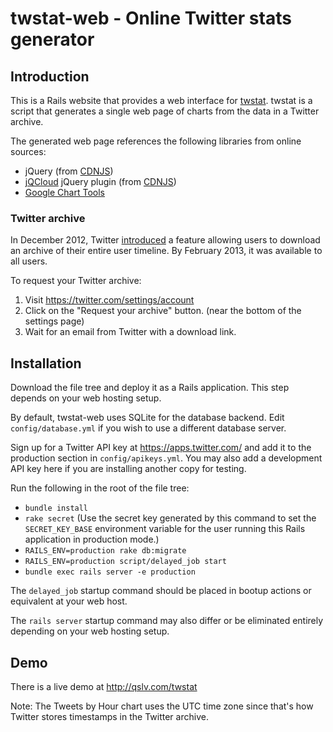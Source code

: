 # twstat-web - Online Twitter stats generator

## Introduction

This is a Rails website that provides a web interface for
[twstat](https://github.com/mortonfox/twstat). twstat is a script that
generates a single web page of charts from the data in a Twitter archive.

The generated web page references the following libraries from online sources:

* jQuery (from [CDNJS](http://cdnjs.com/))
* [jQCloud](https://github.com/lucaong/jQCloud) jQuery plugin (from [CDNJS](http://cdnjs.com/))
* [Google Chart Tools](https://developers.google.com/chart/)

### Twitter archive

In December 2012, Twitter
[introduced](http://blog.twitter.com/2012/12/your-twitter-archive.html) a
feature allowing users to download an archive of their entire user timeline. By
February 2013, it was available to all users.

To request your Twitter archive:

1. Visit <https://twitter.com/settings/account>
1. Click on the "Request your archive" button. (near the bottom of the settings page)
1. Wait for an email from Twitter with a download link.

## Installation

Download the file tree and deploy it as a Rails application. This step depends
on your web hosting setup.

By default, twstat-web uses SQLite for the database backend. Edit
`config/database.yml` if you wish to use a different database server.

Sign up for a Twitter API key at <https://apps.twitter.com/> and add it to the
production section in `config/apikeys.yml`. You may also add a development API
key here if you are installing another copy for testing.

Run the following in the root of the file tree:

* `bundle install`
* `rake secret` (Use the secret key generated by this command to set the
  `SECRET_KEY_BASE` environment variable for the user running this Rails
  application in production mode.)
* `RAILS_ENV=production rake db:migrate`
* `RAILS_ENV=production script/delayed_job start`
* `bundle exec rails server -e production`

The `delayed_job` startup command should be placed in bootup actions or
equivalent at your web host.

The `rails server` startup command may also differ or be eliminated entirely
depending on your web hosting setup.

## Demo

There is a live demo at <http://qslv.com/twstat>

Note: The Tweets by Hour chart uses the UTC time zone since that's how Twitter
stores timestamps in the Twitter archive.
